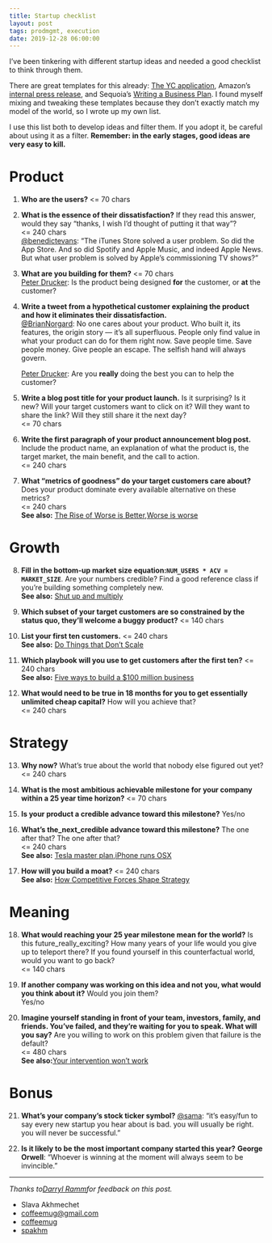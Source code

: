```yaml
---
title: Startup checklist
layout: post
tags: prodmgmt, execution
date: 2019-12-28 06:00:00
---
```


<p>I’ve been tinkering with different startup ideas and needed a good checklist to think through them.</p>

There are great templates for this already: [The YC application](https://apply.ycombinator.com/), Amazon’s [internal press release](https://www.quora.com/What-is-Amazons-approach-to-product-development-and-product-management/answer/Ian-McAllister), and Sequoia’s [Writing a Business Plan](https://www.sequoiacap.com/article/writing-a-business-plan/). I found myself mixing and tweaking these templates because they don’t exactly match my model of the world, so I wrote up my own list.

I use this list both to develop ideas and filter them. If you adopt it, be careful about using it as a filter. __Remember: in the early stages, good ideas are very easy to kill.__

Product
=======

1.  __Who are the users?__
    <= 70 chars
    
    
2.  __What is the essence of their dissatisfaction?__ If they read this answer, would they say “thanks, I wish I’d thought of putting it that way”?  
    <= 240 chars  
    [@benedictevans](https://twitter.com/benedictevans/status/1110538673873805314): “The iTunes Store solved a user problem. So did the App Store. And so did Spotify and Apple Music, and indeed Apple News. But what user problem is solved by Apple’s commissioning TV shows?”
    
    
3.  __What are you building for them?__
    <= 70 chars  
    [Peter Drucker](https://www.amazon.com/Effective-Executive-Definitive-Harperbusiness-Essentials/dp/0060833459/): Is the product being designed **for** the customer, or **at** the customer?
    
    
4.  __Write a tweet from a hypothetical customer explaining the product and how it eliminates their dissatisfaction.__  
    [@BrianNorgard](https://twitter.com/BrianNorgard/status/1110915013085028353): No one cares about your product. Who built it, its features, the origin story — it’s all superfluous. People only find value in what your product can do for them right now. Save people time. Save people money. Give people an escape. The selfish hand will always govern.  
    
    
    [Peter Drucker](https://www.amazon.com/Effective-Executive-Definitive-Harperbusiness-Essentials/dp/0060833459/): Are you **really** doing the best you can to help the customer?
    
    
5.  __Write a blog post title for your product launch.__ Is it surprising? Is it new? Will your target customers want to click on it? Will they want to share the link? Will they still share it the next day?  
    <= 70 chars
    
    
6.  __Write the first paragraph of your product announcement blog post.__ Include the product name, an explanation of what the product is, the target market, the main benefit, and the call to action.  
    <= 240 chars
    
    
7.  __What “metrics of goodness” do your target customers care about?__ Does your product dominate every available alternative on these metrics?  
    <= 240 chars  
    **See also:** [The Rise of Worse is Better](https://www.jwz.org/doc/worse-is-better.html),[Worse is worse](https://www.artima.com/weblogs/viewpost.jsp?thread=24807)

Growth
======

8.  __Fill in the bottom-up market size equation:`NUM_USERS * ACV = MARKET_SIZE`__. Are your numbers credible? Find a good reference class if you’re building something completely new.  
    **See also:** [Shut up and multiply](https://wiki.lesswrong.com/wiki/Shut_up_and_multiply)
    
    
9.  __Which subset of your target customers are so constrained by the status quo, they’ll welcome a buggy product?__
    <= 140 chars
    
    
10.  __List your first ten customers.__
    <= 240 chars  
    **See also:** [Do Things that Don’t Scale](http://paulgraham.com/ds.html)
    
    
11.  __Which playbook will you use to get customers after the first ten?__
    <= 240 chars  
    **See also:** [Five ways to build a $100 million business](http://christophjanz.blogspot.com/2014/10/five-ways-to-build-100-million-business.html)
    
    
12. __What would need to be true in 18 months for you to get essentially unlimited cheap capital?__ How will you achieve that?  
    <= 240 chars


Strategy
========

13.  __Why now?__ What’s true about the world that nobody else figured out yet?  
    <= 240 chars
    
    
14. __What is the most ambitious achievable milestone for your company within a 25 year time horizon?__
    <= 70 chars
    
    
15. __Is your product a credible advance toward this milestone?__
    Yes/no
    
16. __What’s the_next_credible advance toward this milestone?__ The one after that? The one after that?  
    <= 240 chars  
    **See also:** [Tesla master plan](https://twitter.com/spakhm/status/1111411471869595648),[iPhone runs OSX](https://twitter.com/stevesi/status/1111092932252041216)
    
    
17. __How will you build a moat?__
    <= 240 chars  
    **See also:** [How Competitive Forces Shape Strategy](https://hbr.org/1979/03/how-competitive-forces-shape-strategy)

Meaning
=======

18. __What would reaching your 25 year milestone mean for the world?__ Is this future_really_exciting? How many years of your life would you give up to teleport there? If you found yourself in this counterfactual world, would you want to go back?  
    <= 140 chars
    
    
19. __If another company was working on this idea and not you, what would you think about it?__ Would you join them?  
    Yes/no
    
    
20. __Imagine yourself standing in front of your team, investors, family, and friends. You’ve failed, and they’re waiting for you to speak. What will you say?__ Are you willing to work on this problem given that failure is the default?  
    <= 480 chars  
    **See also:**[Your intervention won’t work](https://twitter.com/statsepi/status/1021334815822548992)

Bonus
=====

21. __What’s your company’s stock ticker symbol?__
    [@sama](https://twitter.com/sama/status/571733273996488704): “it’s easy/fun to say every new startup you hear about is bad. you will usually be right. you will never be successful.”
    
    
22. __Is it likely to be the most important company started this year?__    **George Orwell**: “Whoever is winning at the moment will always seem to be invincible.”

* * *

_Thanks to[Darryl Ramm](https://twitter.com/darryl_ramm/status/1111829084202397696)for feedback on this post._

*   Slava Akhmechet
*   [coffeemug@gmail.com](mailto:coffeemug@gmail.com)
*   [coffeemug](https://github.com/coffeemug)
*   [spakhm](https://twitter.com/spakhm)


